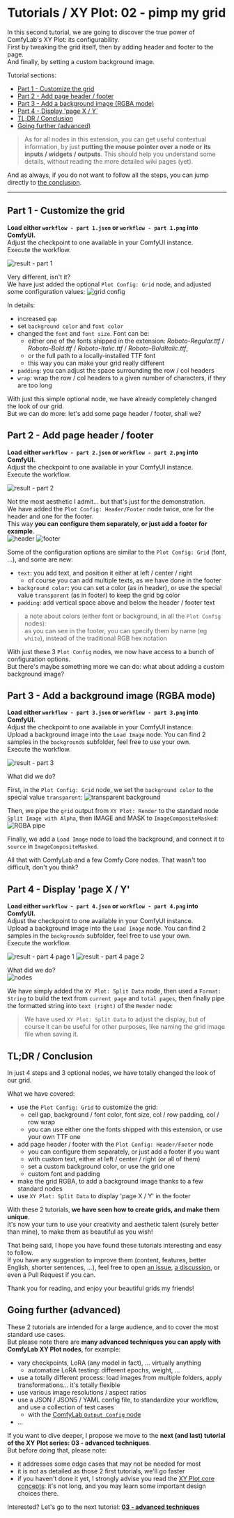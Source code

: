 # Tutorials / XY Plot: 02 - pimp my grid

In this second tutorial, we are going to discover the true power of ComfyLab's XY Plot: its configurability.\
First by tweaking the grid itself, then by adding header and footer to the page.\
And finally, by setting a custom background image.

Tutorial sections:

- [Part 1 - Customize the grid](#part-1---customize-the-grid)
- [Part 2 - Add page header / footer](#part-2---add-page-header--footer)
- [Part 3 - Add a background image (RGBA mode)](#part-3---add-a-background-image-rgba-mode)
- [Part 4 - Display 'page X / Y`](#part-4---display-page-x--y)
- [TL;DR / Conclusion](#tldr--conclusion)
- [Going further (advanced)](#going-further-advanced)

> As for all nodes in this extension, you can get useful contextual information, by just **putting the mouse pointer over a node or its inputs / widgets / outputs**. This should help you understand some details, without reading the more detailed wiki pages (yet).

And as always, if you do not want to follow all the steps, you can jump directly to [the conclusion](#tldr--conclusion).

---

## Part 1 - Customize the grid

**Load either `workflow - part 1.json` or `workflow - part 1.png` into ComfyUI.**\
Adjust the checkpoint to one available in your ComfyUI instance.\
Execute the workflow.

![result - part 1](./details/result%20-%20part%201.jpg)

Very different, isn't it?\
We have just added the optional `Plot Config: Grid` node, and adjusted some configuration values:
![grid config](./details/detail%20-%20part%201%20-%20grid.jpg)

In details:

- increased `gap`
- set `background color` and `font color`
- changed the `font` and `font size`. Font can be:
  - either one of the fonts shipped in the extension: _Roboto-Regular.ttf_ / _Roboto-Bold.ttf_ / _Roboto-Italic.ttf_ / _Roboto-BoldItalic.ttf_,
  - or the full path to a locally-installed TTF font
  - this way you can make your grid really different
- `padding`: you can adjust the space surrounding the row / col headers
- `wrap`: wrap the row / col headers to a given number of characters, if they are too long

With just this simple optional node, we have already completely changed the look of our grid.\
But we can do more: let's add some page header / footer, shall we?

## Part 2 - Add page header / footer

**Load either `workflow - part 2.json` or `workflow - part 2.png` into ComfyUI.**\
Adjust the checkpoint to one available in your ComfyUI instance.\
Execute the workflow.

![result - part 2](./details/result%20-%20part%202.jpg)

Not the most aesthetic I admit... but that's just for the demonstration.\
We have added the `Plot Config: Header/Footer` node twice, one for the header and one for the footer.\
This way **you can configure them separately, or just add a footer for example**.\
![header](./details/detail%20-%20part%202%20-%20header.jpg)
![footer](./details/detail%20-%20part%202%20-%20footer.jpg)

Some of the configuration options are similar to the `Plot Config: Grid` (font, ...), and some are new:

- `text`: you add text, and position it either at left / center / right
  - of course you can add multiple texts, as we have done in the footer
- `background color`: you can set a color (as in header), or use the special value `transparent` (as in footer) to keep the grid bg color
- `padding`: add vertical space above and below the header / footer text

> a note about colors (either font or background, in all the `Plot Config` nodes):\
> as you can see in the footer, you can specify them by name (eg `white`), instead of the traditional RGB hex notation

With just these 3 `Plot Config` nodes, we now have access to a bunch of configuration options.\
But there's maybe something more we can do: what about adding a custom background image?

## Part 3 - Add a background image (RGBA mode)

**Load either `workflow - part 3.json` or `workflow - part 3.png` into ComfyUI.**\
Adjust the checkpoint to one available in your ComfyUI instance.\
Upload a background image into the `Load Image` node. You can find 2 samples in the `backgrounds` subfolder, feel free to use your own.\
Execute the workflow.

![result - part 3](./details/result%20-%20part%203.jpg)

What did we do?

First, in the `Plot Config: Grid` node, we set the `background color` to the special value `transparent`:
![transparent background](./details/detail%20-%20part%203%20-%20background.jpg)

Then, we pipe the `grid` output from `XY Plot: Render` to the standard node `Split Image with Alpha`, then IMAGE and MASK to `ImageCompositeMasked`:
![RGBA pipe](./details/detail%20-%20part%203%20-%20rgba.jpg)

Finally, we add a `Load Image` node to load the background, and connect it to `source` in `ImageCompositeMasked`.

All that with ComfyLab and a few Comfy Core nodes. That wasn't too difficult, don't you think?

## Part 4 - Display 'page X / Y'

**Load either `workflow - part 4.json` or `workflow - part 4.png` into ComfyUI.**\
Adjust the checkpoint to one available in your ComfyUI instance.\
Upload a background image into the `Load Image` node. You can find 2 samples in the `backgrounds` subfolder, feel free to use your own.\
Execute the workflow.

![result - part 4 page 1](./details/result%20-%20part%204%20-%20page%201.jpg)
![result - part 4 page 2](./details/result%20-%20part%204%20-%20page%202.jpg)

What did we do?\
![nodes](./details/detail%20-%20part%204%20-%20nodes.jpg)

We have simply added the `XY Plot: Split Data` node, then used a `Format: String` to build the text from `current page` and `total pages`, then finally pipe the formatted string into `text (right)` of the `Render` node:

> We have used `XY Plot: Split Data` to adjust the display, but of course it can be useful for other purposes, like naming the grid image file when saving it.

## TL;DR / Conclusion

In just 4 steps and 3 optional nodes, we have totally changed the look of our grid.

What we have covered:

- use the `Plot Config: Grid` to customize the grid:
  - cell gap, background / font color, font size, col / row padding, col / row wrap
  - you can use either one the fonts shipped with this extension, or use your own TTF one
- add page header / footer with the `Plot Config: Header/Footer` node
  - you can configure them separately, or just add a footer if you want
  - with custom text, either at left / center / right (or all of them)
  - set a custom background color, or use the grid one
  - custom font and padding
- make the grid RGBA, to add a background image thanks to a few standard nodes
- use `XY Plot: Split Data` to display 'page X / Y' in the footer

With these 2 tutorials, **we have seen how to create grids, and make them unique**.\
It's now your turn to use your creativity and aesthetic talent (surely better than mine), to make them as beautiful as you wish!

That being said, I hope you have found these tutorials interesting and easy to follow.\
If you have any suggestion to improve them (content, features, better English, shorter sentences, ...), feel free to open [an issue](https://github.com/bugltd/ComfyLab-Pack/issues), [a discussion](https://github.com/bugltd/ComfyLab-Pack/discussions), or even a Pull Request if you can.

Thank you for reading, and enjoy your beautiful grids my friends!

## Going further (advanced)

These 2 tutorials are intended for a large audience, and to cover the most standard use cases.\
But please note there are **many advanced techniques you can apply with ComfyLab XY Plot nodes**, for example:

- vary checkpoints, LoRA (any model in fact), ... virtually anything
  - automatize LoRA testing: different epochs, weight, ...
- use a totally different process: load images from multiple folders, apply transformations... it's totally flexible
- use various image resolutions / aspect ratios
- use a JSON / JSON5 / YAML config file, to standardize your workflow, and use a collection of test cases
  - with the [ComfyLab `Output Config` node](../../Output%20Config/)
- ...

If you want to dive deeper, I propose we move to the **next (and last) tutorial of the XY Plot series: 03 - advanced techniques**.\
But before doing that, please note:

- it addresses some edge cases that may not be needed for most
- it is not as detailed as those 2 first tutorials, we'll go faster
- if you haven't done it yet, I strongly advise you read the [XY Plot core concepts](../../../node%20reference/xy%20plot/00%20-%20core%20concepts.md): it's not long, and you may learn some important design choices there.

Interested? Let's go to the next tutorial: **[03 - advanced techniques](../03%20-%20advanced%20techniques/)**
